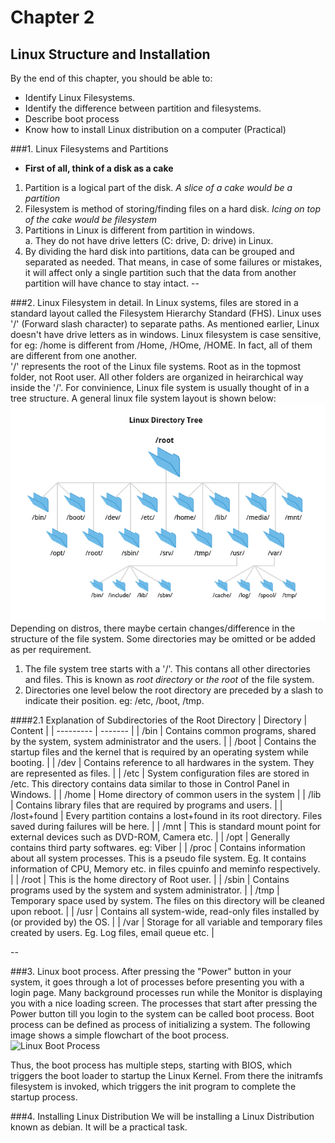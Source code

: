 # Chapter 2
## Linux Structure and Installation

By the end of this chapter, you should be able to:  
* Identify Linux Filesystems.
* Identify the difference between partition and filesystems.
* Describe boot process
* Know how to install Linux distribution on a computer (Practical)

###1. Linux Filesystems and Partitions
* **First of all, think of a disk as a cake**

1. Partition is a logical part of the disk. *A slice of a cake would be a partition*
1. Filesystem is method of storing/finding files on a hard disk. *Icing on top of the cake would be filesystem*
1. Partitions in Linux is different from partition in windows.  
	a. They do not have drive letters (C: drive, D: drive) in Linux.
1. By dividing the hard disk into partitions, data can be grouped and separated as needed. That means, in case of some failures or mistakes, it will affect only a single partition such that the data from another partition will have chance to stay intact.
--

###2. Linux Filesystem in detail.
In Linux systems, files are stored in a standard layout called the Filesystem Hierarchy Standard (FHS). Linux uses '/' (Forward slash character) to separate paths. As mentioned earlier, Linux doesn't have drive letters as in windows. Linux filesystem is case sensitive, for eg: /home is different from /Home, /HOme, /HOME. In fact, all of them are different from one another.  
'/' represents the root of the Linux file systems. Root as in the topmost folder, not Root user. All other folders are organized in heirarchical way inside the '/'. For convinience, Linux file system is usually thought of in a tree structure. A general linux file system layout is shown below:  
![File system tree](https://raw.githubusercontent.com/Avasz/Basic-Linux-Course/master/Images/Chapter2/filesystem_tree.jpg)    
Depending on distros, there maybe certain changes/difference in the structure of the file system. Some directories may be omitted or be added as per requirement.  

1. The file system tree starts with a '/'. This contans all other directories and files. This is known as *root directory* or *the root* of the file system.  
2. Directories one level below the root directory are preceded by a slash to indicate their position. eg: /etc, /boot, /tmp. 


####2.1 Explanation of Subdirectories of the Root Directory
| Directory | Content |
| --------- | ------- |
| /bin | Contains common programs, shared by the system, system administrator and the users. |
| /boot | Contains the startup files and the kernel that is required by an operating system while booting. |
| /dev | Contains reference to all hardwares in the system. They are represented as files. |
| /etc | System configuration files are stored in /etc. This directory contains data similar to those in Control Panel in Windows. |
| /home | Home directory of common users in the system |
| /lib | Contains library files that are required by programs and users. |
| /lost+found | Every partition contains a lost+found in its root directory. Files saved during failures will be here. |
| /mnt | This is standard mount point for external devices such as DVD-ROM, Camera etc. |
| /opt | Generally contains third party softwares. eg: Viber |
| /proc | Contains information about all system processes. This is a pseudo file system. Eg. It contains information of CPU, Memory etc. in files cpuinfo and meminfo respectively. |
| /root | This is the home directory of Root user. |
| /sbin | Contains programs used by the system and system administrator. |
| /tmp | Temporary space used by system. The files on this directory will be cleaned upon reboot. |
| /usr | Contains all system-wide, read-only files installed by (or provided by) the OS. |
| /var | Storage for all variable and temporary files created by users. Eg. Log files, email queue etc. |

--

###3. Linux boot process.
After pressing the "Power" button in your system, it goes through a lot of processes before presenting you with a login page. Many background processes run while the Monitor is displaying you with a nice loading screen. The processes that start after pressing the Power button till you login to the system can be called boot process. Boot process can be defined as process of initializing a system. The following image shows a simple flowchart of the boot process.  
![Linux Boot Process](https://preview.edge.edx.org/c4x/Linux/LFS101/asset/chapter03_flowchart_scr15_1.jpg)

Thus, the boot process has multiple steps, starting with BIOS, which triggers the boot loader to startup the Linux Kernel. From there the initramfs filesystem is invoked, which triggers the init program to complete the startup process.
  
###4. Installing Linux Distribution
We will be installing a Linux Distribution known as debian. It will be a practical task. 
